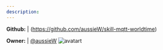 ```yaml
---
description: 
---
```



**Github:** | (https://github.com/aussieW/skill-mqtt-worldtime)

**Owner:** | [@aussieW](https://github.com/aussieW) ![avatart](https://avatars1.githubusercontent.com/u/1840035?v=4)

